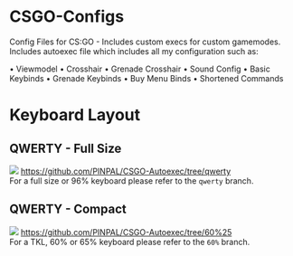 # CSGO-Configs

Config Files for CS:GO - Includes custom execs for custom gamemodes.<br/>
Includes autoexec file which includes all my configuration such as:

• Viewmodel
• Crosshair
• Grenade Crosshair
• Sound Config
• Basic Keybinds
• Grenade Keybinds
• Buy Menu Binds
• Shortened Commands

# Keyboard Layout

## **QWERTY - Full Size**<br/>

![](https://github.com/PINPAL/CSGO-Autoexec/blob/master/readme/large.png?raw=true)
https://github.com/PINPAL/CSGO-Autoexec/tree/qwerty<br/>
For a full size or 96% keyboard please refer to the `qwerty` branch.

## **QWERTY - Compact**<br/>

![](https://github.com/PINPAL/CSGO-Autoexec/blob/master/readme/compact.png?raw=true)
https://github.com/PINPAL/CSGO-Autoexec/tree/60%25<br/>
For a TKL, 60% or 65% keyboard please refer to the `60%` branch.
